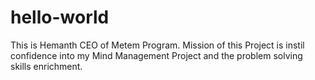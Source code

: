 # hello-world
This is Hemanth CEO of Metem Program.
Mission of this Project is instil confidence into my Mind Management Project and the problem solving skills enrichment.
